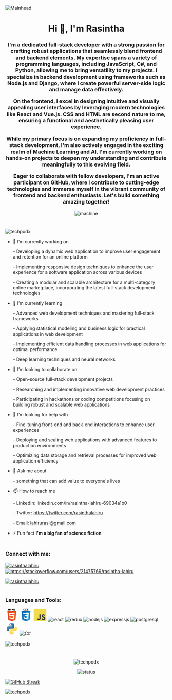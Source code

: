 ![Mainhead](https://imgur.com/ekeh3cF.gif)

<h1 align="center">Hi 👋, I'm Rasintha</h1>

<h3 align="center">I'm a dedicated full-stack developer with a strong passion for crafting robust applications that seamlessly blend frontend and backend elements. My expertise spans a variety of programming languages, including JavaScript, C#, and Python, allowing me to bring versatility to my projects. I specialize in backend development using frameworks such as Node.js and Django, where I create powerful server-side logic and manage data effectively.

On the frontend, I excel in designing intuitive and visually appealing user interfaces by leveraging modern technologies like React and Vue.js. CSS and HTML are second nature to me, ensuring a functional and aesthetically pleasing user experience.

While my primary focus is on expanding my proficiency in full-stack development, I'm also actively engaged in the exciting realm of Machine Learning and AI. I'm currently working on hands-on projects to deepen my understanding and contribute meaningfully to this evolving field.

Eager to collaborate with fellow developers, I'm an active participant on GitHub, where I contribute to cutting-edge technologies and immerse myself in the vibrant community of frontend and backend enthusiasts. Let's build something amazing together!</h3>
<p align="center"> <img src = https://imgur.com/71ufOzd.gif align = "center" width = "650" height = "320" alt = "machine">

#

<p align="left"> <img src="https://komarev.com/ghpvc/?username=techpodx&label=Profile%20views&color=0e75b6&style=flat" alt="techpodx" /> </p>


- 🔭 I’m currently working on 
      <p>- Developing a dynamic web application to improve user engagement and retention for an online platform</p>
      <p>- Implementing responsive design techniques to enhance the user experience for a software application across various devices</p>
      <p>- Creating a modular and scalable architecture for a multi-category online marketplace, incorporating the latest full-stack development technologies</p>

- 🌱 I’m currently learning 
      <p>- Advanced web development techniques and mastering full-stack frameworks</p>
      <p>- Applying statistical modeling and business logic for practical applications in web development</p>
      <p>- Implementing efficient data handling processes in web applications for optimal performance</p>
      <p>- Deep learning techniques and neural networks</p>

- 👯 I’m looking to collaborate on 
      <p>- Open-source full-stack development projects</p>
      <p>- Researching and implementing innovative web development practices</p>
      <p>- Participating in hackathons or coding competitions focusing on building robust and scalable web applications</p>

- 🤝 I’m looking for help with 
      <p>- Fine-tuning front-end and back-end interactions to enhance user experiences</p>
      <p>- Deploying and scaling web applications with advanced features to production environments</p>
      <p>- Optimizing data storage and retrieval processes for improved web application efficiency</p>

- 💬 Ask me about 
      <p>- something that can add value to everyone's lives</p>

- 📫 How to reach me 
      <p>- LinkedIn: linkedin.com/in/rasintha-lahiru-69034a1b0 </p>
      <p>- Twitter: https://twitter.com/rasinthalahiru</p>
      <p>- Email: lahirurasi@gmail.com</p>

- ⚡ Fun fact **I'm a big fan of science fiction**

#

<h3 align="left">Connect with me:</h3>

<p align="left"> <a href="https://twitter.com/rasinthalahiru" target="blank"><img align="center" src="https://raw.githubusercontent.com/rahuldkjain/github-profile-readme-generator/master/src/images/icons/Social/twitter.svg" alt="rasinthalahiru" height="30" width="40" /></a>
<a href="https://stackoverflow.com/users/https://stackoverflow.com/users/21475769/rasintha-lahiru" target="blank"><img align="center" src="https://raw.githubusercontent.com/rahuldkjain/github-profile-readme-generator/master/src/images/icons/Social/stack-overflow.svg" alt="https://stackoverflow.com/users/21475769/rasintha-lahiru" height="30" width="40" /></a>
</p>

<p align="left"> <a href="https://twitter.com/rasinthalahiru" target="blank"><img src="https://img.shields.io/twitter/follow/rasinthalahiru?logo=twitter&style=for-the-badge" alt="rasinthalahiru" /></a> </p>

#

<h3 align="left">Languages and Tools:</h3>
<p align="left"> 
      <img src="https://raw.githubusercontent.com/devicons/devicon/master/icons/html5/html5-original-wordmark.svg" alt="html5" width="40" height="40"/> 
      <img src="https://raw.githubusercontent.com/devicons/devicon/master/icons/css3/css3-original-wordmark.svg" alt="css3" width="40" height="40"/> 
      <img src="https://raw.githubusercontent.com/devicons/devicon/master/icons/javascript/javascript-original.svg" alt="javascript" width="40" height="40"/>
      <img src="https://github.com/TechPodx/Style-Repo/blob/fbb2323edea5d7fb97109aeebc56663750c9289c/Images/react.png" alt="react" width="40" height="40"/>
      <img src="https://github.com/TechPodx/Style-Repo/blob/fbb2323edea5d7fb97109aeebc56663750c9289c/Images/redux.png" alt="redux" width="40" height="40"/>
      <img src="https://github.com/TechPodx/Style-Repo/blob/fbb2323edea5d7fb97109aeebc56663750c9289c/Images/nodeJS.png" alt="nodejs" width="40" height="40"/>
      <img src="https://github.com/TechPodx/Style-Repo/blob/fbb2323edea5d7fb97109aeebc56663750c9289c/Images/expressJS.png" alt="expressjs" width="40" height="40"/>
      <img src="https://github.com/TechPodx/Style-Repo/blob/fbb2323edea5d7fb97109aeebc56663750c9289c/Images/postgresql.png" alt="postgresql" width="40" height="40"/>
      <img src="https://raw.githubusercontent.com/devicons/devicon/master/icons/python/python-original.svg" alt="python" width="40" height="40"/> 
      <img src="https://github.com/TechPodx/Style-Repo/blob/0845876a25015d08e3c685c54524846ed4867c93/C%23.png" alt="C#" width="40" height="40"/>
</p>

<p><img align="center" src="https://github-readme-stats.vercel.app/api/top-langs?username=techpodx&show_icons=true&locale=en&layout=compact" alt="techpodx" /></p>

#
<p align="center"><img src="https://github-readme-streak-stats.herokuapp.com/?user=techpodx&" alt="techpodx" /></p>

<p align="center">
      <img src="https://streak-stats.demolab.com?user=techpodx&theme=dracula" alt= "status"/>
</p>


<a href="https://git.io/streak-stats"><img src="https://streak-stats.demolab.com?user=TechPodx&theme=dracula" alt="GitHub Streak" /></a>


<p align="left"> <a href="https://github.com/ryo-ma/github-profile-trophy"><img src="https://github-profile-trophy.vercel.app/?username=techpodx" alt="techpodx" /></a> </p>
